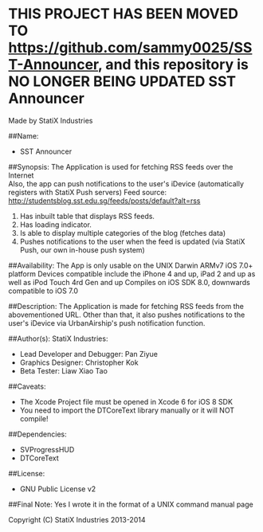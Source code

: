 **THIS PROJECT HAS BEEN MOVED TO https://github.com/sammy0025/SST-Announcer, and this repository is NO LONGER BEING UPDATED**
**SST Announcer**
==========================
Made by StatiX Industries  

##Name:
* SST Announcer

##Synopsis:
The Application is used for fetching RSS feeds over the Internet  
Also, the app can push notifications to the user's iDevice (automatically registers with StatiX Push servers)
Feed source: http://studentsblog.sst.edu.sg/feeds/posts/default?alt=rss
  
1. Has inbuilt table that displays RSS feeds.
2. Has loading indicator.
3. Is able to display multiple categories of the blog (fetches data)
4. Pushes notifications to the user when the feed is updated (via StatiX Push, our own in-house push system)
  

##Availability:
The App is only usable on the UNIX Darwin ARMv7 iOS 7.0+ platform
Devices compatible include the iPhone 4 and up, iPad 2 and up as well as iPod Touch 4rd Gen and up
Compiles on iOS SDK 8.0, downwards compatible to iOS 7.0


##Description:
The Application is made for fetching RSS feeds from the abovementioned URL. Other than that, it also pushes notifications to the user's iDevice via UrbanAirship's push notification function.
  
##Author(s):
StatiX Industries:
* Lead Developer and Debugger: Pan Ziyue
* Graphics Designer: Christopher Kok
* Beta Tester: Liaw Xiao Tao
  

##Caveats:
* The Xcode Project file must be opened in Xcode 6 for iOS 8 SDK
* You need to import the DTCoreText library manually or it will NOT compile!

##Dependencies:
* SVProgressHUD
* DTCoreText


##License:
* GNU Public License v2


##Final Note:
Yes I wrote it in the format of a UNIX command manual page
  
Copyright (C) StatiX Industries 2013-2014

